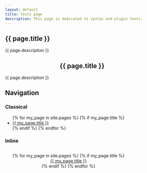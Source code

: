 ```yaml
---
layout: default
title: Tests page
description: This page is dedicated to syntax and plugin tests.
---
```


<!-- Markdown section using YAML title -->
## {{ page.title }}

{{ page.description }}

<!-- HTML section using YAML title for THC -->
<div style="text-align:center"><h2>{{ page.title }}</h2></div>
<p>{{ page.description }}</p>

## Navigation

### Classical

<nav>
    <ul>
        {% for my_page in site.pages %}
          {% if my_page.title %}
            <li>
                <a href="{{ my_page.url }}">{{ my_page.title }}</a>
            </li>
          {% endif %}
        {% endfor %}
    </ul>
</nav>

### Inline

<nav>
    <ul style="display: inline-block; text-align: center;">
        {% for my_page in site.pages %}
          {% if my_page.title %}
            <li style="list-style-type: none;">
                <a href="{{ my_page.url }}">{{ my_page.title }}</a>
            </li>
          {% endif %}
        {% endfor %}
    </ul>
</nav>
